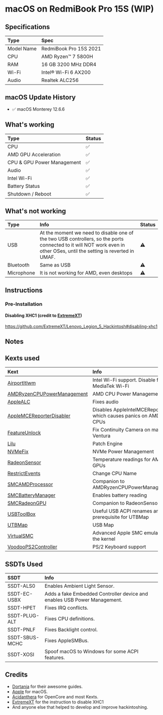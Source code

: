# macOS on RedmiBook Pro 15S (WIP)

## Specifications

Type | Spec
:---------|:---------
Model Name      | RedmiBook Pro 15S 2021
CPU              | AMD Ryzen™ 7 5800H
RAM           | 16 GB 3200 MHz DDR4
Wi-Fi             | Intel® Wi-Fi 6 AX200
Audio       | Realtek ALC256

## macOS Update History

- ✅ macOS Monterey 12.6.6

## What's working

Type | Status
:---------|:----------
CPU | ✅
AMD GPU Acceleration | ✅
CPU & GPU Power Management | ✅
Audio | ✅
Intel Wi-Fi | ✅
Battery Status | ✅
Shutdown / Reboot |✅

## What's not working

Type | Info | Status
:---------|:---------|:----------
USB | At the moment we need to disable one of the two USB controllers, so the ports connected to it will NOT work even in other OSes, until the setting is reverted in UMAF. | ⚠️
Bluetooth | Same as USB | ⚠️
Microphone | It is not working for AMD, even desktops | ⚠️

## Instructions

### Pre-Installation

#### Disabling XHC1 (credit to [ExtremeXT](https://github.com/ExtremeXT))

https://github.com/ExtremeXT/Lenovo_Legion_5_Hackintosh#disabling-xhc1

## Notes

## Kexts used

Kext | Info
:---------|:---------
[AirportItlwm](https://github.com/OpenIntelWireless/itlwm) | Intel Wi-Fi support. Disable for MediaTek Wi-Fi
[AMDRyzenCPUPowerManagement](https://github.com/trulyspinach/SMCAMDProcessor) | AMD CPU Power Management
[AppleALC](https://github.com/acidanthera/AppleALC) | Fixes audio
[AppleMCEReporterDisabler](https://files.amd-osx.com/AppleMCEReporterDisabler.kext.zip) | Disables AppleIntelMCEReporter which causes panics on AMD CPUs
[FeatureUnlock](https://github.com/acidanthera/FeatureUnlock) | Fix Continuity Camera on macOS Ventura
[Lilu](https://github.com/acidanthera/Lilu) | Patch Engine
[NVMeFix](https://github.com/acidanthera/NVMeFix) | NVMe Power Management
[RadeonSensor](https://github.com/NootInc/RadeonSensor) | Temperature readings for AMD GPUs
[RestrictEvents](https://github.com/acidanthera/RestrictEvents) | Change CPU Name
[SMCAMDProcessor](https://github.com/trulyspinach/SMCAMDProcessor) | Companion to AMDRyzenCPUPowerManagement
[SMCBatteryManager](https://github.com/acidanthera/VirtualSMC) | Enables battery reading
[SMCRadeonGPU](https://github.com/aluveitie/RadeonSensor) | Companion to RadeonSensor
[USBToolBox](https://github.com/USBToolBox/kext) | Useful USB ACPI renames and prerequisite for UTBMap
[UTBMap](https://github.com/USBToolBox/tool) | USB Map
[VirtualSMC](https://github.com/acidanthera/VirtualSMC) | Advanced Apple SMC emulator in the kernel
[VoodooPS2Controller](https://github.com/acidanthera/VoodooPS2) | PS/2 Keyboard support
  
## SSDTs Used
  
SSDT | Info
:---------|:---------
SSDT-ALS0 | Enables Ambient Light Sensor.
SSDT-EC-USBX | Adds a fake Embedded Controller device and enables USB Power Management.
SSDT-HPET | Fixes IRQ conflicts.
SSDT-PLUG-ALT | Fixes CPU definitions.
SSDT-PNLF | Fixes Backlight control.
SSDT-SBUS-MCHC | Fixes AppleSMBus.
SSDT-XOSI | Spoof macOS to Windows for some ACPI features.

## Credits

- [Dortania](https://dortania.github.io) for their awesome guides.
- [Apple](https://www.apple.com) for macOS.
- [Acidanthera](https://github.com/acidanthera) for OpenCore and most Kexts.
- [ExtremeXT](https://github.com/ExtremeXT) for the instruction to disable XHC1
- And anyone else that helped to develop and improve hackintoshing.
